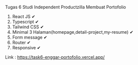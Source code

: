 Tugas 6 Studi Independent Productzilla Membuat Portofolio
1.	React JS ✔
2.	Typescript ✔
3.	Tailwind CSS ✔
4.	Minimal 3 Halaman(homepage,detail-project,my-resume)  ✔
5.	Form message ✔
6.	Router ✔
7.	Responsive ✔

Link : https://task6-enggar-portofolio.vercel.app/

